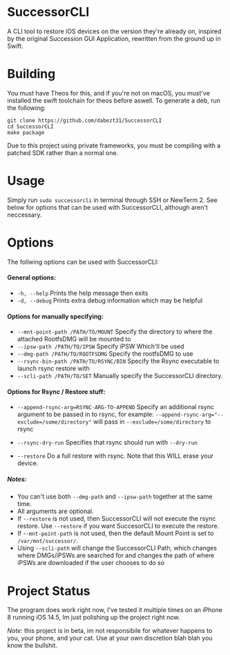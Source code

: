 # SuccessorCLI
A CLI tool to restore iOS devices on the version they're already on, inspired by the original Succession GUI Application, rewritten from the ground up in Swift.
# Building
You must have Theos for this, and if you're not on macOS, you must've installed the swift toolchain for theos before aswell.
To generate a deb, run the following:
```
git clone https://github.com/dabezt31/SuccessorCLI
cd SuccessorCLI
make package
```
Due to this project using private frameworks, you must be compiling with a patched SDK rather than a normal one.
# Usage
Simply run `sudo successorcli` in terminal through SSH or NewTerm 2. See below for options that can be used with SuccessorCLI, although aren't neccessary.

# Options  
The follwing options can be used with SuccessorCLI:
#### General options:
- `-h, --help` Prints the help message then exits
- `-d, --debug` Prints extra debug information which may be helpful

#### Options for manually specifying:
- `--mnt-point-path /PATH/TO/MOUNT` Specify the directory to where the attached RootfsDMG will be mounted to
- `--ipsw-path /PATH/TO/IPSW` Specify iPSW Which'll be used
- `--dmg-path /PATH/TO/ROOTFSDMG` Specify the rootfsDMG to use
- `--rsync-bin-path /PATH/TO/RSYNC/BIN` Specify the Rsync executable to launch rsync restore with
- `--scli-path /PATH/TO/SET` Manually specify the SuccessorCLI directory.

#### Options for Rsync / Restore stuff:
- `--append-rsync-arg=RSYNC-ARG-TO-APPEND` Specify an additional rsync argument to be passed in to rsync, for example: `--append-rsync-arg="--exclude=/some/directory"` will pass in `--exclude=/some/directory` to rsync 

- `--rsync-dry-run` Specifies that rsync should run with `--dry-run`
- `--restore` Do a full restore with rsync. Note that this WILL erase your device.


##### Notes: 
- You can't use both `--dmg-path` and `--ipsw-path` together at the same time.
- All arguments are optional.
- If `--restore` is not used, then SuccessorCLI will not execute the rsync restore. Use `--restore` if you want SuccesorCLI to execute the restore.
- If -`-mnt-point-path` is not used, then the default Mount Point is set to `/var/mnt/successor/`.
- Using `--scli-path` will change the SuccessorCLI Path, which changes where DMGs/iPSWs are searched for and changes the path of where iPSWs are downloaded if the user chooses to do so

# Project Status
The program does work right now, I've tested it multiple times on an iPhone 8 running iOS 14.5, Im just polishing up the project right now.

*Note*: this project is in beta, im not responsibile for whatever happens to you, your phone, and your cat. Use at your own discretion blah blah you know the bullshit.
